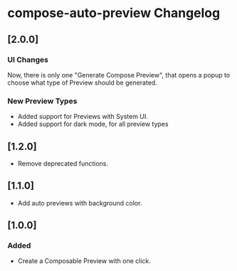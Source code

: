 <!-- Keep a Changelog guide -> https://keepachangelog.com -->

# compose-auto-preview Changelog

## [2.0.0]

### UI Changes

Now, there is only one "Generate Compose Preview", that opens a popup to choose what type of Preview should be generated.

### New Preview Types

* Added support for Previews with System UI.
* Added support for dark mode, for all preview types

## [1.2.0]
- Remove deprecated functions.

## [1.1.0]
- Add auto previews with background color.

## [1.0.0]
### Added
- Create a Composable Preview with one click.